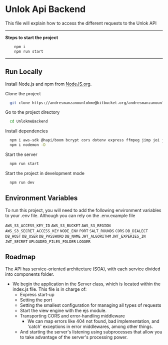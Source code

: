 # Unlok Api Backend

This file will explain how to access the different requests to the Unlok API


---

**Steps to start the project**

```sh
	npm i 
	npm run start
```

---


## Run Locally

Install Node.js and npm from [NodeJS.org](https://nodejs.org/en/).

Clone the project

```bash
  git clone https://andresmanzanounlokme@bitbucket.org/andresmanzanounlokme/unlokmebackend.git
```

Go to the project directory

```bash
  cd UnlokmeBackend
```

Install dependencies

```bash
  npm i aws-sdk @hapi/boom bcrypt cors dotenv express ffmpeg jimp joi jsonwebtoken knex mkdirp morgan multer mysql npm sequelize cli sharp sqlite3 winston
  npm i nodemon -D
```

Start the server

```bash
  npm run start
```

Start the project in development mode

```bash
  npm run dev
```



## Environment Variables

To run this project, you will need to add the following environment variables to your .env file. Although you can rely on the .env.example file

`AWS_S3_ACCESS_KEY_ID`
`AWS_S3_BUCKET`
`AWS_S3_REGION`
`AWS_S3_SECRET_ACCESS_KEY`
`NODE_ENV`
`PORT`
`SALT_ROUNDS`
`CORS`
`DB_DIALECT`
`DB_HOST`
`DB_USER`
`DB_PASSWORD`
`DB_NAME`
`JWT_ALGORITHM`
`JWT_EXPERIES_IN`
`JWT_SECRET`
`UPLOADED_FILES_FOLDER`
`LOGGER`


## Roadmap

The API has service-oriented architecture (SOA), with each service divided into components folder.

- We begin the application in the Server class, which is located within the index.js file. This file is in charge of:
  - Express start-up
  - Setting the port
  - Setting the smallest configuration for managing all types of requests
  - Start the view engine with the ejs module.
  - Transporting CORS and error-handling middleware
    - We can map errors like 404 not found, bad implementation, and 'catch' exceptions in error middlewares, among other things.
  - And starting the server's listening using subprocesses that allow you to take advantage of the server's processing power.


